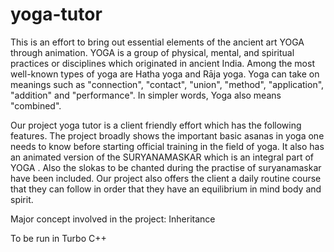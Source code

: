 # yoga-tutor

This is an effort to bring out essential elements of the ancient art YOGA through animation.
YOGA is a group of physical, mental, and spiritual practices or disciplines which originated in ancient India.
Among the most well-known types of yoga are Hatha yoga and Rāja yoga.
Yoga can take on meanings such as "connection", "contact", "union", "method", "application", "addition" and "performance". In
simpler words, Yoga also means "combined".

Our project yoga tutor is a client friendly effort which has the following features.
The project broadly shows the important basic asanas in yoga one needs to know before starting official training in the field
of yoga.
It also has an animated version of the SURYANAMASKAR which is an integral part of YOGA .
Also the slokas to be chanted during the practise of suryanamaskar have been included.
Our project also offers the client a daily routine course that they can follow in order that they have an equilibrium in mind body and spirit.

Major concept involved in the project: Inheritance

To be run in Turbo C++

